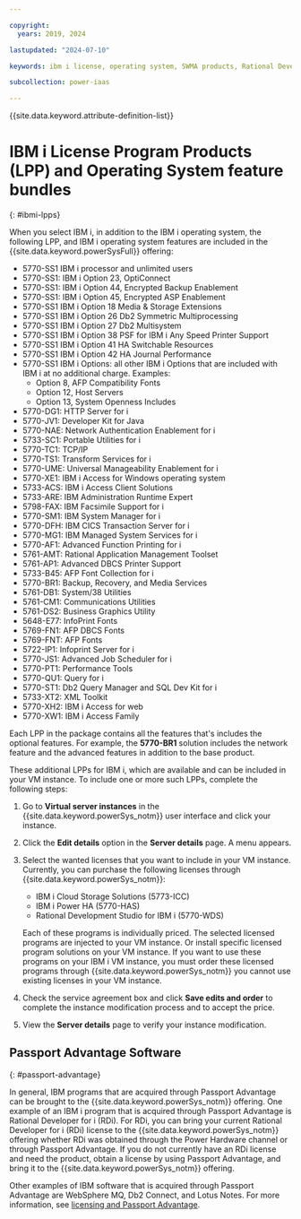 ```yaml
---

copyright:
  years: 2019, 2024

lastupdated: "2024-07-10"

keywords: ibm i license, operating system, SWMA products, Rational Development Studio

subcollection: power-iaas

---
```


{{site.data.keyword.attribute-definition-list}}

# IBM i License Program Products (LPP) and Operating System feature bundles
{: #ibmi-lpps}



When you select IBM i, in addition to the IBM i operating system, the following LPP, and IBM i operating system features are included in the {{site.data.keyword.powerSysFull}} offering:

- 5770-SS1 IBM i processor and unlimited users
- 5770-SS1: IBM i Option 23, OptiConnect
- 5770-SS1: IBM i Option 44, Encrypted Backup Enablement
- 5770-SS1: IBM i Option 45, Encrypted ASP Enablement
- 5770-SS1 IBM i Option 18 Media & Storage Extensions
- 5770-SS1 IBM i Option 26 Db2 Symmetric Multiprocessing
- 5770-SS1 IBM i Option 27 Db2 Multisystem
- 5770-SS1 IBM i Option 38 PSF for IBM i Any Speed Printer Support
- 5770-SS1 IBM i Option 41 HA Switchable Resources
- 5770-SS1 IBM i Option 42 HA Journal Performance
- 5770-SS1 IBM i Options:  all other IBM i Options that are included with IBM i at no additional charge. Examples:
    - Option 8, AFP Compatibility Fonts
    - Option 12, Host Servers
    - Option 13, System Openness Includes
- 5770-DG1: HTTP Server for i
- 5770-JV1: Developer Kit for Java
- 5770-NAE: Network Authentication Enablement for i
- 5733-SC1: Portable Utilities for i
- 5770-TC1: TCP/IP
- 5770-TS1: Transform Services for i
- 5770-UME: Universal Manageability Enablement for i
- 5770-XE1: IBM i Access for Windows operating system
- 5733-ACS: IBM i Access Client Solutions
- 5733-ARE: IBM Administration Runtime Expert
- 5798-FAX: IBM Facsimile Support for i
- 5770-SM1: IBM System Manager for i
- 5770-DFH: IBM CICS Transaction Server for i
- 5770-MG1: IBM Managed System Services for i
- 5770-AF1: Advanced Function Printing for i
- 5761-AMT: Rational Application Management Toolset
- 5761-AP1: Advanced DBCS Printer Support
- 5733-B45: AFP Font Collection for i
- 5770-BR1: Backup, Recovery, and Media Services
- 5761-DB1: System/38 Utilities
- 5761-CM1: Communications Utilities
- 5761-DS2: Business Graphics Utility
- 5648-E77: InfoPrint Fonts
- 5769-FN1: AFP DBCS Fonts
- 5769-FNT: AFP Fonts
- 5722-IP1: Infoprint Server for i
- 5770-JS1: Advanced Job Scheduler for i
- 5770-PT1: Performance Tools
- 5770-QU1: Query for i
- 5770-ST1: Db2 Query Manager and SQL Dev Kit for i
- 5733-XT2: XML Toolkit
- 5770-XH2: IBM i Access for web
- 5770-XW1: IBM i Access Family


Each LPP in the package contains all the features that's includes the optional features. For example, the **5770-BR1** solution includes the network feature and the advanced features in addition to the base product.

These additional LPPs for IBM i, which are available and can be included in your VM instance. To include one or more such LPPs, complete the following steps:

1. Go to **Virtual server instances** in the {{site.data.keyword.powerSys_notm}} user interface and click your instance.

2. Click the **Edit details** option in the **Server details** page. A menu appears.

3. Select the wanted licenses that you want to include in your VM instance. Currently, you can purchase the following licenses through {{site.data.keyword.powerSys_notm}}:

   - IBM i Cloud Storage Solutions (5773-ICC)
   - IBM i Power HA (5770-HAS)
   - Rational Development Studio for IBM i (5770-WDS)

    Each of these programs is individually priced. The selected licensed programs are injected to your VM instance. Or install specific licensed program solutions on your VM instance.
    If you want to use these programs on your IBM i VM instance, you must order these licensed programs through {{site.data.keyword.powerSys_notm}} you cannot use existing licenses in your VM instance.

4. Check the service agreement box and click **Save edits and order** to complete the instance modification process and to accept the price.

5. View the **Server details** page to verify your instance modification.

## Passport Advantage Software
{: #passport-advantage}

In general, IBM programs that are acquired through Passport Advantage can be brought to the {{site.data.keyword.powerSys_notm}} offering. One example of an IBM i program that is acquired through Passport Advantage is Rational Developer for i (RDi). For RDi, you can bring your current Rational Developer for i (RDi) license to the {{site.data.keyword.powerSys_notm}} offering whether RDi was obtained through the Power Hardware channel or through Passport Advantage. If you do not currently have an RDi license and need the product, obtain a license by using Passport Advantage, and bring it to the {{site.data.keyword.powerSys_notm}} offering.

Other examples of IBM software that is acquired through Passport Advantage are WebSphere MQ, Db2 Connect, and Lotus Notes. For more information, see [licensing and Passport Advantage](https://www.ibm.com/software/passportadvantage/eligible_public_cloud_BYOSL_policy.html).

